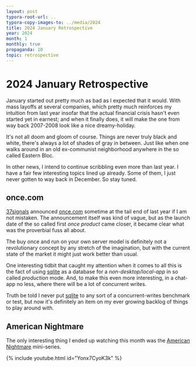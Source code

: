 ```yaml
---
layout: post
typora-root-url: ..
typora-copy-images-to: ../media/2024
title: 2024 January Retrospective
year: 2024
month: 1
monthly: true
propaganda: 10
topic: retrospective
---
```

2024 January Retrospective
==========================
January started out pretty much as bad as I expected that it would. With mass layoffs at several companies, which pretty much reinforces my intuition from last year insofar that the actual financial crisis hasn't even started yet in earnest; and when it finally does, it will make the one from way back 2007-2008 look like a nice dreamy-holiday.

It's not all doom and gloom of course. Things are never truly black and white, there's always a lot of shades of gray in between. Just like when one walks around in an old ex-communist neighborhood anywhere in the so called Eastern Bloc.

In other news, I intend to continue scribbling even more than last year. I have a fair few interesting topics lined up already. Some of them, I just never gotten to way back in December.  So stay tuned.

## once.com

[37signals][37signals] announced [once.com][oncecom] sometime at the tail end of last year if I am not mistaken. The announcement itself was kind of vague, but as the launch date of the so called first *once product* came closer, it became clear what was the proverbial fuss all about.

The buy once and run on your own server model is definitely not a revolutionary concept by any stretch of the imagination, but with the current state of the market it might just work better than usual.

One interesting tidbit that caught my attention when it comes to all this is the fact of using [sqlite][sqlite] as a database for a *non-desktop/local-app* in so called *production* mode. And, to make this even more interesting, in a chat-app no less, where there will be a lot of concurrent writes.

Truth be told I never put [sqlite][sqlite] to any sort of a concurrent-writes benchmark or test, but now it's definitely an item on my ever growing backlog of things to play around with.

## American Nightmare

The only interesting thing I ended up watching this month was the [American Nightmare][americannightmare] mini-series.

{% include youtube.html id="Yonx7CyoK3k" %}

[americannightmare]: https://en.wikipedia.org/wiki/American_Nightmare_(TV_series)
[oncecom]: https://once.com/
[37signals]: https://37signals.com/
[sqlite]: https://www.sqlite.org/
